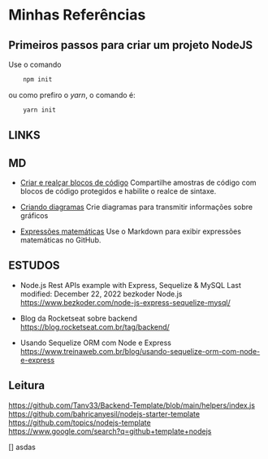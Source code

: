 # Minhas Referências

## Primeiros passos para criar um projeto NodeJS

Use o comando

```bash
    npm init
```

ou como prefiro o *yarn*, o comando é:

```bash
    yarn init
```

## LINKS

## MD

* [Criar e realçar blocos de código](https://docs.github.com/pt/get-started/writing-on-github/working-with-advanced-formatting/creating-and-highlighting-code-blocks)
Compartilhe amostras de código com blocos de código protegidos e habilite o realce de sintaxe.

* [Criando diagramas](https://docs.github.com/pt/get-started/writing-on-github/working-with-advanced-formatting/creating-diagrams)
Crie diagramas para transmitir informações sobre gráficos

* [Expressões matemáticas](https://docs.github.com/pt/get-started/writing-on-github/working-with-advanced-formatting/writing-mathematical-expressions)
Use o Markdown para exibir expressões matemáticas no GitHub.

## ESTUDOS

* Node.js Rest APIs example with Express, Sequelize & MySQL
 Last modified: December 22, 2022 bezkoder Node.js
<https://www.bezkoder.com/node-js-express-sequelize-mysql/>

* Blog da Rocketseat sobre backend
<https://blog.rocketseat.com.br/tag/backend/>

* Usando Sequelize ORM com Node e Express
<https://www.treinaweb.com.br/blog/usando-sequelize-orm-com-node-e-express>

## Leitura

<https://github.com/Tanv33/Backend-Template/blob/main/helpers/index.js>
<https://github.com/bahricanyesil/nodejs-starter-template>
<https://github.com/topics/nodejs-template>
<https://www.google.com/search?q=github+template+nodejs>

[] asdas
